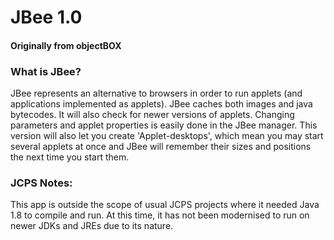 # JBee 1.0

#### Originally from objectBOX

### What is JBee?

JBee represents an alternative to browsers in order to run applets (and applications implemented as applets).
JBee caches both images and java bytecodes.
It will also check for newer versions of applets.
Changing parameters and applet properties is easily done in the JBee manager.
This version will also let you create 'Applet-desktops', which mean you may start several applets at once and JBee will
remember their sizes and positions the next time you start them.

### JCPS Notes:

This app is outside the scope of usual JCPS projects where it needed Java 1.8 to compile and run.
At this time, it has not been modernised to run on newer JDKs and JREs due to its nature. 


